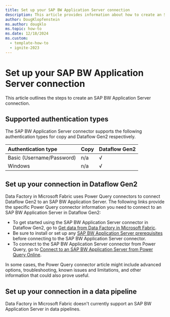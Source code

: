```yaml
---
title: Set up your SAP BW Application Server connection
description: This article provides information about how to create an SAP BW Application Server connection in Microsoft Fabric.
author: DougKlopfenstein
ms.author: dougklo
ms.topic: how-to
ms.date: 12/18/2024
ms.custom:
  - template-how-to
  - ignite-2023
---
```


# Set up your SAP BW Application Server connection

This article outlines the steps to create an SAP BW Application Server connection.


## Supported authentication types

The SAP BW Application Server connector supports the following authentication types for copy and Dataflow Gen2 respectively.  

|Authentication type |Copy |Dataflow Gen2 |
|:---|:---|:---|
|Basic (Username/Password)| n/a | √ |
|Windows| n/a | √ |

## Set up your connection in Dataflow Gen2

Data Factory in Microsoft Fabric uses Power Query connectors to connect Dataflow Gen2 to an SAP BW Application Server. The following links provide the specific Power Query connector information you need to connect to an SAP BW Application Server in Dataflow Gen2:

- To get started using the SAP BW Application Server connector in Dataflow Gen2, go to [Get data from Data Factory in Microsoft Fabric](/power-query/where-to-get-data#get-data-from-data-factory-in-microsoft-fabric-preview).
- Be sure to install or set up any [SAP BW Application Server prerequisites](/power-query/connectors/sap-bw/application-setup-and-connect#prerequisites) before connecting to the SAP BW Application Server connector.
- To connect to the SAP BW Application Server connector from Power Query, go to [Connect to an SAP BW Application Server from Power Query Online](/power-query/connectors/sap-bw/application-setup-and-connect#connect-to-an-sap-bw-application-server-from-power-query-online).

In some cases, the Power Query connector article might include advanced options, troubleshooting, known issues and limitations, and other information that could also prove useful.

## Set up your connection in a data pipeline

Data Factory in Microsoft Fabric doesn't currently support an SAP BW Application Server in data pipelines.
